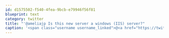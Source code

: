```yaml
---
id: d1575502-f540-4fea-9bcb-e79946f56f81
blueprint: text
category: twitter
title: "'@ameliajp Is this new server a windows (IIS) server?"
caption: '<span class="username username_linked">@<a href="https://twitter.com/ameliajp" title="Amelia Pothoven">ameliajp</a></span> Is this new server a windows (IIS) server?'
---
```

